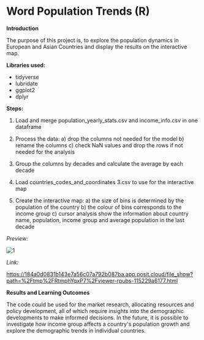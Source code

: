 # Word Population Trends (R)

__Introduction__ 

 The purpose of this project is, to explore the population dynamics in European and Asian Countries and display the results on the interactive map.
 
__Libraries used:__
- tidyverse
- lubridate
- ggplot2
- dplyr

__Steps:__

1. Load and merge population_yearly_stats.csv and income_info.csv in one dataframe

2. Process the data:
     a) drop the columns not needed for the model
     b) rename the columns
     c) check NaN values and drop the rows if not needed for the analysis 

3. Group the columns by decades and calculate the average by each decade 

4. Load countries_codes_and_coordinates 3.csv to use for the interactive map

5. Create the interactive map:
           a) the size of bins is determined by the population of the country
           b) the colour of bins corresponds to the income group
           c) cursor analysis show the information about country name, population, income group and average population in the last decade

  _Preview:_

  
![1](https://github.com/cherniad/Word-Population-Trends--R-/assets/129260187/ab2766b7-16ce-4609-921b-f104cc87967f)

  _Link:_

  https://184a0d0831b143e7a56c07a792b087ba.app.posit.cloud/file_show?path=%2Ftmp%2FRtmphYqxP7%2Fviewer-rpubs-115229a6177.html



__Results and Learning Outcomes__ 

The code could be used for the market research, allocating resources and policy development, all of which require insights into the demographic developments to make informed decisions. In the future, it is possible to investigate how income group affects a country's population growth and explore the demographic trends in individual countries. 
 
 
